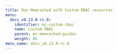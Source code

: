```yaml
---
title: Run Memcached with Custom RBAC resources
menu:
  docs_v0.13.0-rc.0:
    identifier: mc-custom-rbac
    name: Custom RBAC
    parent: mc-memcached-guides
    weight: 85
menu_name: docs_v0.13.0-rc.0
---
```

